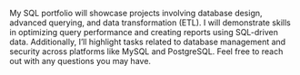 My SQL portfolio will showcase projects involving database design, advanced querying, and data transformation (ETL). I will demonstrate skills in optimizing query performance and creating reports using SQL-driven data. Additionally, I’ll highlight tasks related to database management and security across platforms like MySQL and PostgreSQL. Feel free to reach out with any questions you may have.
